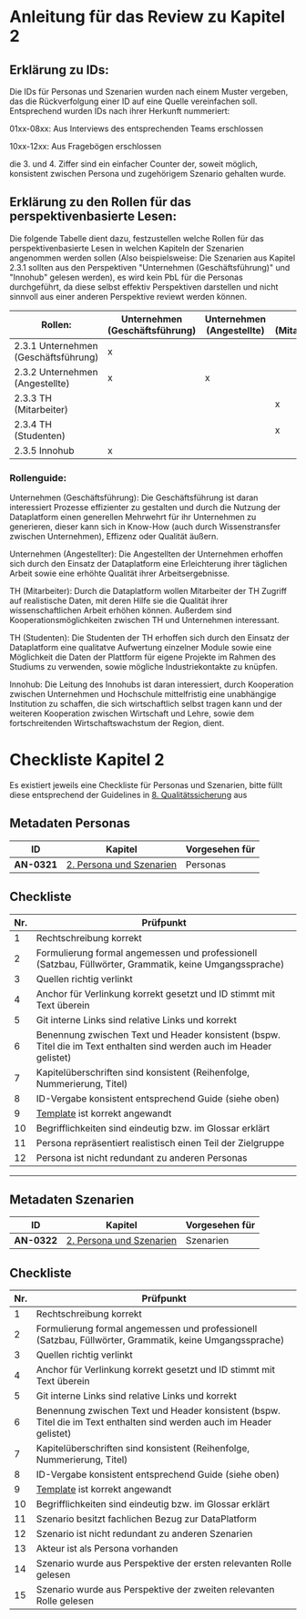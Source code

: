 # Anleitung für das Review zu Kapitel 2

## Erklärung zu IDs:
Die IDs für Personas und Szenarien wurden nach einem Muster vergeben, das die Rückverfolgung einer ID auf eine Quelle vereinfachen soll. Entsprechend wurden IDs nach ihrer Herkunft nummeriert: 

01xx-08xx: Aus Interviews des entsprechenden Teams erschlossen

10xx-12xx: Aus Fragebögen erschlossen

die 3. und 4. Ziffer sind ein einfacher Counter der, soweit möglich, konsistent zwischen Persona und zugehörigem Szenario gehalten wurde.

## Erklärung zu den Rollen für das perspektivenbasierte Lesen:
Die folgende Tabelle dient dazu, festzustellen welche Rollen für das perspektivenbasierte Lesen in welchen Kapiteln der Szenarien angenommen werden sollen (Also beispielsweise: Die Szenarien aus Kapitel 2.3.1 sollten aus den Perspektiven "Unternehmen (Geschäftsführung)" und "Innohub" gelesen werden), es wird kein PbL für die Personas durchgeführt, da diese selbst effektiv Perspektiven darstellen und nicht sinnvoll aus einer anderen Perspektive reviewt werden können.

|Rollen: | Unternehmen (Geschäftsführung) | Unternehmen (Angestellte)| TH (Mitarbeiter) | TH (Studenten) | Innohub|
|----|----|----|----|----|----|
|2.3.1 Unternehmen (Geschäftsführung) | x |  |  |  | x |
|2.3.2 Unternehmen (Angestellte) | x | x |  |  |  |
|2.3.3 TH (Mitarbeiter) |  |  | x | x |  |
|2.3.4 TH (Studenten) |  |  | x | x |  |
|2.3.5 Innohub | x |  |  |  | x |

### Rollenguide:

Unternehmen (Geschäftsführung): Die Geschäftsführung ist daran interessiert Prozesse effizienter zu gestalten und durch die Nutzung der Dataplatform einen generellen Mehrwehrt für ihr Unternehmen zu generieren, dieser kann sich in Know-How (auch durch Wissenstransfer zwischen Unternehmen), Effizenz oder Qualität äußern.

Unternehmen (Angestellter): Die Angestellten der Unternehmen erhoffen sich durch den Einsatz der Dataplatform eine Erleichterung ihrer täglichen Arbeit sowie eine erhöhte Qualität ihrer Arbeitsergebnisse.

TH (Mitarbeiter): Durch die Dataplatform wollen Mitarbeiter der TH Zugriff auf realistische Daten, mit deren Hilfe sie die Qualität ihrer wissenschaftlichen Arbeit erhöhen können. Außerdem sind Kooperationsmöglichkeiten zwischen TH und Unternehmen interessant.

TH (Studenten): Die Studenten der TH erhoffen sich durch den Einsatz der Dataplatform eine qualitatve Aufwertung einzelner Module sowie eine Möglichkeit die Daten der Plattform für eigene Projekte im Rahmen des Studiums zu verwenden, sowie mögliche Industriekontakte zu knüpfen.

Innohub: Die Leitung des Innohubs ist daran interessiert, durch Kooperation zwischen Unternehmen und Hochschule mittelfristig eine unabhängige Institution zu schaffen, die sich wirtschaftlich selbst tragen kann und der weiteren Kooperation zwischen Wirtschaft und Lehre, sowie dem fortschreitenden Wirtschaftswachstum der Region, dient.

# Checkliste Kapitel 2
Es existiert jeweils eine Checkliste für Personas und Szenarien, bitte füllt diese entsprechend der Guidelines in [8. Qualitätssicherung](../../08.-qualitaetssicherung.md) aus

## Metadaten Personas
| ID | Kapitel | Vorgesehen für |
|---|---|---|
| <a name="AN-0321">**AN-0321**</a> | [2. Persona und Szenarien](../../02.-persona-und-szenarien.md) | Personas |

## Checkliste
| Nr\. | Prüfpunkt |
|---|---|
|  1 | Rechtschreibung korrekt |
|  2 | Formulierung formal angemessen und professionell (Satzbau, Füllwörter, Grammatik, keine Umgangssprache)|
|  3 | Quellen richtig verlinkt |
|  4 | Anchor für Verlinkung korrekt gesetzt und ID stimmt mit Text überein |
|  5 | Git interne Links sind relative Links und korrekt |
|  6 | Benennung zwischen Text und Header konsistent (bspw. Titel die im Text enthalten sind werden auch im Header gelistet) |
|  7 | Kapitelüberschriften sind konsistent (Reihenfolge, Nummerierung, Titel) |
|  8 | ID-Vergabe konsistent entsprechend Guide (siehe oben) |
|  9 | [Template](../../02.-persona-und-szenarien.md#KAP-2.1) ist korrekt angewandt |
| 10 | Begrifflichkeiten sind eindeutig bzw. im Glossar erklärt |
| 11 | Persona repräsentiert realistisch einen Teil der Zielgruppe |
| 12 | Persona ist nicht redundant zu anderen Personas |

---

## Metadaten Szenarien
| ID | Kapitel | Vorgesehen für |
|---|---|---|
| <a name="AN-0322">**AN-0322**</a> | [2. Persona und Szenarien](../../02.-persona-und-szenarien.md) | Szenarien |

## Checkliste
| Nr\. | Prüfpunkt |
|---|---|
|  1 | Rechtschreibung korrekt |
|  2 | Formulierung formal angemessen und professionell (Satzbau, Füllwörter, Grammatik, keine Umgangssprache)|
|  3 | Quellen richtig verlinkt |
|  4 | Anchor für Verlinkung korrekt gesetzt und ID stimmt mit Text überein |
|  5 | Git interne Links sind relative Links und korrekt |
|  6 | Benennung zwischen Text und Header konsistent (bspw. Titel die im Text enthalten sind werden auch im Header gelistet) |
|  7 | Kapitelüberschriften sind konsistent (Reihenfolge, Nummerierung, Titel) |
|  8 | ID-Vergabe konsistent entsprechend Guide (siehe oben) |
|  9 | [Template](../../02.-persona-und-szenarien.md#KAP-2.1) ist korrekt angewandt |
| 10 | Begrifflichkeiten sind eindeutig bzw. im Glossar erklärt |
| 11 | Szenario besitzt fachlichen Bezug zur DataPlatform |
| 12 | Szenario ist nicht redundant zu anderen Szenarien |
| 13 | Akteur ist als Persona vorhanden |
| 14 | Szenario wurde aus Perspektive der ersten relevanten Rolle gelesen |
| 15 | Szenario wurde aus Perspektive der zweiten relevanten Rolle gelesen |
